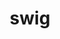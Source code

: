 ---
title: "swig"
layout: cache
categories: [package, develop]
meta: {"compilers": ["apple-clang@=16.0.0", "cce@=18.0.0", "gcc@=10.3.0", "gcc@=11.1.0", "gcc@=11.4.0", "gcc@=13.2.0", "gcc@=9.4.0", "oneapi@=2024.2.1"], "num_specs": 32, "num_specs_by_stack": {"data-vis-sdk": 1, "e4s": 4, "e4s-cray-rhel": 3, "e4s-cray-sles": 4, "e4s-neoverse-v2": 1, "e4s-neoverse_v1": 4, "e4s-oneapi": 5, "e4s-power": 2, "e4s-rocm-external": 2, "gpu-tests": 5, "hep": 1, "ml-darwin-aarch64-mps": 1, "ml-linux-aarch64-cpu": 1, "ml-linux-aarch64-cuda": 1, "ml-linux-x86_64-cpu": 1, "ml-linux-x86_64-cuda": 1, "ml-linux-x86_64-rocm": 1, "root": 32}, "oss": ["rhel8", "sequoia", "sle_hpc15", "ubuntu20.04", "ubuntu22.04", "ubuntu24.04"], "platforms": ["darwin", "linux"], "stacks": ["data-vis-sdk", "e4s", "e4s-cray-rhel", "e4s-cray-sles", "e4s-neoverse-v2", "e4s-neoverse_v1", "e4s-oneapi", "e4s-power", "e4s-rocm-external", "gpu-tests", "hep", "ml-darwin-aarch64-mps", "ml-linux-aarch64-cpu", "ml-linux-aarch64-cuda", "ml-linux-x86_64-cpu", "ml-linux-x86_64-cuda", "ml-linux-x86_64-rocm", "root"], "targets": ["aarch64", "neoverse_v1", "neoverse_v2", "ppc64le", "x86_64_v3", "x86_64_v4"], "versions": ["4.0.2", "4.0.2-fortran", "4.1.1"]}
spec_details: [{"compiler": "gcc@=11.4.0", "hash": "2tuoi3guyepzv3kn3kghufyborizhey3", "os": "ubuntu22.04", "platform": "linux", "size": "-", "stacks": ["e4s-neoverse_v1", "root"], "target": "neoverse_v1", "variants": ["build_system=autotools"], "versions": ["4.1.1"]}, {"compiler": "gcc@=13.2.0", "hash": "3yqaj2yiogt67ui5tit5ep22d4hz32f3", "os": "ubuntu24.04", "platform": "linux", "size": "-", "stacks": ["ml-linux-x86_64-cpu", "ml-linux-x86_64-cuda", "ml-linux-x86_64-rocm", "root"], "target": "x86_64_v3", "variants": ["build_system=autotools"], "versions": ["4.1.1"]}, {"compiler": "gcc@=10.3.0", "hash": "4odk6rpy76u7ilj35q364fjmfb53urgj", "os": "sle_hpc15", "platform": "linux", "size": "-", "stacks": ["e4s-cray-sles", "root"], "target": "x86_64_v4", "variants": ["build_system=autotools"], "versions": ["4.1.1"]}, {"compiler": "oneapi@=2024.2.1", "hash": "4zpw6iqdo4estb3clrfnxclye4fbopmk", "os": "ubuntu22.04", "platform": "linux", "size": "-", "stacks": ["e4s-oneapi", "root"], "target": "x86_64_v3", "variants": ["build_system=autotools"], "versions": ["4.0.2-fortran"]}, {"compiler": "oneapi@=2024.2.1", "hash": "5kubvqp7e7mfzwgyofgljik4jxuaozs3", "os": "ubuntu22.04", "platform": "linux", "size": "-", "stacks": ["e4s-oneapi", "root"], "target": "x86_64_v3", "variants": ["build_system=autotools"], "versions": ["4.0.2"]}, {"compiler": "gcc@=10.3.0", "hash": "ayzvftdc2s5nxg6p5n4422qasf2axlgb", "os": "sle_hpc15", "platform": "linux", "size": "-", "stacks": ["e4s-cray-sles", "root"], "target": "x86_64_v4", "variants": ["build_system=autotools"], "versions": ["4.1.1"]}, {"compiler": "gcc@=11.1.0", "hash": "c42vk6nepiedfacwxrpaccuboew6rjpk", "os": "ubuntu20.04", "platform": "linux", "size": "-", "stacks": ["gpu-tests", "root"], "target": "x86_64_v3", "variants": ["build_system=autotools"], "versions": ["4.1.1"]}, {"compiler": "gcc@=11.4.0", "hash": "dk36iamdli2yzjwbfba2dzmvb5lrm6zo", "os": "ubuntu22.04", "platform": "linux", "size": "-", "stacks": ["e4s", "e4s-rocm-external", "root"], "target": "x86_64_v3", "variants": ["build_system=autotools"], "versions": ["4.0.2-fortran"]}, {"compiler": "gcc@=11.1.0", "hash": "errxwuzwyqjnwuqhh6lp5bkuooeprtfi", "os": "ubuntu20.04", "platform": "linux", "size": "-", "stacks": ["gpu-tests", "root"], "target": "x86_64_v3", "variants": ["build_system=autotools"], "versions": ["4.0.2-fortran"]}, {"compiler": "gcc@=13.2.0", "hash": "g4bpdudy27k33g3bsc33gto6qosobu43", "os": "ubuntu24.04", "platform": "linux", "size": "-", "stacks": ["ml-linux-aarch64-cpu", "ml-linux-aarch64-cuda", "root"], "target": "aarch64", "variants": ["build_system=autotools"], "versions": ["4.1.1"]}, {"compiler": "gcc@=11.1.0", "hash": "gyitq4v72oamwobs2ztktfkhym525mxr", "os": "ubuntu20.04", "platform": "linux", "size": "-", "stacks": ["data-vis-sdk", "root"], "target": "x86_64_v3", "variants": ["build_system=autotools"], "versions": ["4.1.1"]}, {"compiler": "gcc@=11.4.0", "hash": "h7iyzc7yzazzqgzilkzuep4lnpr2l6fo", "os": "ubuntu22.04", "platform": "linux", "size": "-", "stacks": ["e4s-neoverse_v1", "root"], "target": "neoverse_v1", "variants": ["build_system=autotools"], "versions": ["4.0.2-fortran"]}, {"compiler": "gcc@=11.4.0", "hash": "hijtwsb5tn3s7z7lldkywd6szzerkjlh", "os": "ubuntu22.04", "platform": "linux", "size": "-", "stacks": ["e4s-neoverse_v1", "root"], "target": "neoverse_v1", "variants": ["build_system=autotools"], "versions": ["4.1.1"]}, {"compiler": "gcc@=11.4.0", "hash": "hlcrkuqu2w6zghgfhh5qti7ixsukdanc", "os": "ubuntu22.04", "platform": "linux", "size": "-", "stacks": ["e4s-neoverse-v2", "root"], "target": "neoverse_v2", "variants": ["build_system=autotools"], "versions": ["4.1.1"]}, {"compiler": "gcc@=11.1.0", "hash": "hu6rr2dqyr6uvguemotikm7cgfslc6m4", "os": "ubuntu20.04", "platform": "linux", "size": "-", "stacks": ["gpu-tests", "root"], "target": "x86_64_v3", "variants": ["build_system=autotools"], "versions": ["4.1.1"]}, {"compiler": "gcc@=11.4.0", "hash": "i3zwtpce6esqe2yprlye476jndco3imi", "os": "ubuntu22.04", "platform": "linux", "size": "-", "stacks": ["e4s-neoverse_v1", "root"], "target": "neoverse_v1", "variants": ["build_system=autotools"], "versions": ["4.0.2-fortran"]}, {"compiler": "oneapi@=2024.2.1", "hash": "ibbgjfxewojnhubcado6auggfegpkmf7", "os": "ubuntu22.04", "platform": "linux", "size": "-", "stacks": ["e4s-oneapi", "root"], "target": "x86_64_v3", "variants": ["build_system=autotools"], "versions": ["4.0.2-fortran"]}, {"compiler": "cce@=18.0.0", "hash": "iivclixebhv3cydhzsu4lgmbsy5fricq", "os": "rhel8", "platform": "linux", "size": "-", "stacks": ["e4s-cray-rhel", "root"], "target": "x86_64_v3", "variants": ["build_system=autotools"], "versions": ["4.1.1"]}, {"compiler": "gcc@=10.3.0", "hash": "lbcxo3qqyulr4g3pq5hgcqspztjfmo4i", "os": "sle_hpc15", "platform": "linux", "size": "-", "stacks": ["e4s-cray-sles", "root"], "target": "x86_64_v4", "variants": ["build_system=autotools"], "versions": ["4.0.2-fortran"]}, {"compiler": "oneapi@=2024.2.1", "hash": "m3keiod4wg5oa3uyampemlixscodhgud", "os": "ubuntu22.04", "platform": "linux", "size": "-", "stacks": ["e4s-oneapi", "root"], "target": "x86_64_v3", "variants": ["build_system=autotools"], "versions": ["4.1.1"]}, {"compiler": "cce@=18.0.0", "hash": "murfofrkm3ljq5wyqcctf34r5ex4a7tv", "os": "rhel8", "platform": "linux", "size": "-", "stacks": ["e4s-cray-rhel", "root"], "target": "x86_64_v3", "variants": ["build_system=autotools"], "versions": ["4.0.2-fortran"]}, {"compiler": "gcc@=11.4.0", "hash": "oxhkmilc7saq4kr7kik2sz6mx74mdyiv", "os": "ubuntu22.04", "platform": "linux", "size": "-", "stacks": ["e4s", "hep", "root"], "target": "x86_64_v3", "variants": ["build_system=autotools"], "versions": ["4.1.1"]}, {"compiler": "gcc@=9.4.0", "hash": "ppkf4etxzljxmyse7v5q3oxrtwmlogyl", "os": "ubuntu20.04", "platform": "linux", "size": "-", "stacks": ["e4s-power", "root"], "target": "ppc64le", "variants": ["build_system=autotools"], "versions": ["4.0.2-fortran"]}, {"compiler": "gcc@=11.1.0", "hash": "rk5t5mtg7pautgdsot5o7zjityb7k7wx", "os": "ubuntu20.04", "platform": "linux", "size": "-", "stacks": ["gpu-tests", "root"], "target": "x86_64_v3", "variants": ["build_system=autotools"], "versions": ["4.1.1"]}, {"compiler": "gcc@=10.3.0", "hash": "rmypj5iaxz267zkku7axvfp2kfqaehpa", "os": "sle_hpc15", "platform": "linux", "size": "-", "stacks": ["e4s-cray-sles", "root"], "target": "x86_64_v4", "variants": ["build_system=autotools"], "versions": ["4.0.2-fortran"]}, {"compiler": "gcc@=11.4.0", "hash": "s6vxqvufeu7ynwgs5gosve7v7wmh7rzt", "os": "ubuntu22.04", "platform": "linux", "size": "-", "stacks": ["e4s", "e4s-rocm-external", "root"], "target": "x86_64_v3", "variants": ["build_system=autotools"], "versions": ["4.0.2-fortran"]}, {"compiler": "apple-clang@=16.0.0", "hash": "ulwpr3tbjf2k227vpmogvbvpqax3b467", "os": "sequoia", "platform": "darwin", "size": "-", "stacks": ["ml-darwin-aarch64-mps", "root"], "target": "aarch64", "variants": ["build_system=autotools"], "versions": ["4.1.1"]}, {"compiler": "oneapi@=2024.2.1", "hash": "xn5nuoxf324wb7rf6q2o2vg5l2ysvscc", "os": "ubuntu22.04", "platform": "linux", "size": "-", "stacks": ["e4s-oneapi", "root"], "target": "x86_64_v3", "variants": ["build_system=autotools"], "versions": ["4.1.1"]}, {"compiler": "gcc@=11.1.0", "hash": "yqcbnbg74neyfy2oc3em4qsnmigm7i3j", "os": "ubuntu20.04", "platform": "linux", "size": "-", "stacks": ["gpu-tests", "root"], "target": "x86_64_v3", "variants": ["build_system=autotools"], "versions": ["4.1.1"]}, {"compiler": "cce@=18.0.0", "hash": "zpq6xuryuiwtv2z346ymgf4ivzef4jbt", "os": "rhel8", "platform": "linux", "size": "-", "stacks": ["e4s-cray-rhel", "root"], "target": "x86_64_v3", "variants": ["build_system=autotools"], "versions": ["4.0.2-fortran"]}, {"compiler": "gcc@=11.4.0", "hash": "zr7mx2ybh2koojefxkdcsw65gscs5wwv", "os": "ubuntu22.04", "platform": "linux", "size": "-", "stacks": ["e4s", "root"], "target": "x86_64_v3", "variants": ["build_system=autotools"], "versions": ["4.1.1"]}, {"compiler": "gcc@=9.4.0", "hash": "zs2llsg7rdys5thzfubksh4tatiysech", "os": "ubuntu20.04", "platform": "linux", "size": "-", "stacks": ["e4s-power", "root"], "target": "ppc64le", "variants": ["build_system=autotools"], "versions": ["4.1.1"]}]
---